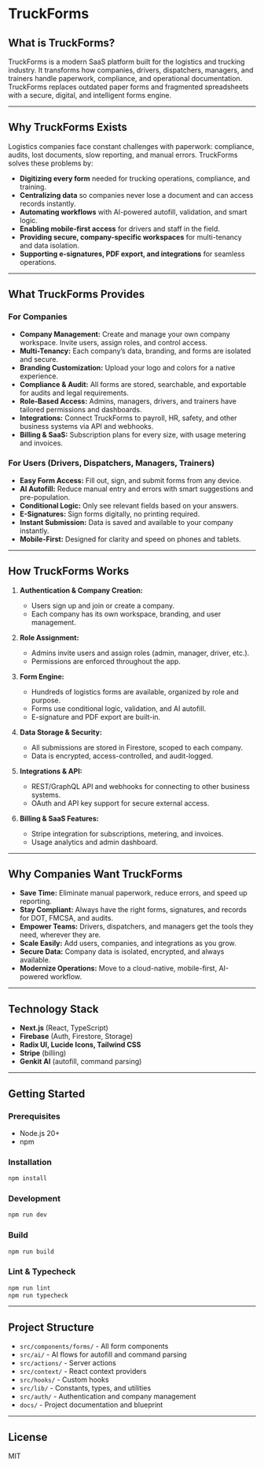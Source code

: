 
# TruckForms

## What is TruckForms?

TruckForms is a modern SaaS platform built for the logistics and trucking industry. It transforms how companies, drivers, dispatchers, managers, and trainers handle paperwork, compliance, and operational documentation. TruckForms replaces outdated paper forms and fragmented spreadsheets with a secure, digital, and intelligent forms engine.

---

## Why TruckForms Exists

Logistics companies face constant challenges with paperwork: compliance, audits, lost documents, slow reporting, and manual errors. TruckForms solves these problems by:

- **Digitizing every form** needed for trucking operations, compliance, and training.
- **Centralizing data** so companies never lose a document and can access records instantly.
- **Automating workflows** with AI-powered autofill, validation, and smart logic.
- **Enabling mobile-first access** for drivers and staff in the field.
- **Providing secure, company-specific workspaces** for multi-tenancy and data isolation.
- **Supporting e-signatures, PDF export, and integrations** for seamless operations.

---

## What TruckForms Provides

### For Companies
- **Company Management:** Create and manage your own company workspace. Invite users, assign roles, and control access.
- **Multi-Tenancy:** Each company’s data, branding, and forms are isolated and secure.
- **Branding Customization:** Upload your logo and colors for a native experience.
- **Compliance & Audit:** All forms are stored, searchable, and exportable for audits and legal requirements.
- **Role-Based Access:** Admins, managers, drivers, and trainers have tailored permissions and dashboards.
- **Integrations:** Connect TruckForms to payroll, HR, safety, and other business systems via API and webhooks.
- **Billing & SaaS:** Subscription plans for every size, with usage metering and invoices.

### For Users (Drivers, Dispatchers, Managers, Trainers)
- **Easy Form Access:** Fill out, sign, and submit forms from any device.
- **AI Autofill:** Reduce manual entry and errors with smart suggestions and pre-population.
- **Conditional Logic:** Only see relevant fields based on your answers.
- **E-Signatures:** Sign forms digitally, no printing required.
- **Instant Submission:** Data is saved and available to your company instantly.
- **Mobile-First:** Designed for clarity and speed on phones and tablets.

---

## How TruckForms Works

1. **Authentication & Company Creation:**
   - Users sign up and join or create a company.
   - Each company has its own workspace, branding, and user management.

2. **Role Assignment:**
   - Admins invite users and assign roles (admin, manager, driver, etc.).
   - Permissions are enforced throughout the app.

3. **Form Engine:**
   - Hundreds of logistics forms are available, organized by role and purpose.
   - Forms use conditional logic, validation, and AI autofill.
   - E-signature and PDF export are built-in.

4. **Data Storage & Security:**
   - All submissions are stored in Firestore, scoped to each company.
   - Data is encrypted, access-controlled, and audit-logged.

5. **Integrations & API:**
   - REST/GraphQL API and webhooks for connecting to other business systems.
   - OAuth and API key support for secure external access.

6. **Billing & SaaS Features:**
   - Stripe integration for subscriptions, metering, and invoices.
   - Usage analytics and admin dashboard.

---

## Why Companies Want TruckForms

- **Save Time:** Eliminate manual paperwork, reduce errors, and speed up reporting.
- **Stay Compliant:** Always have the right forms, signatures, and records for DOT, FMCSA, and audits.
- **Empower Teams:** Drivers, dispatchers, and managers get the tools they need, wherever they are.
- **Scale Easily:** Add users, companies, and integrations as you grow.
- **Secure Data:** Company data is isolated, encrypted, and always available.
- **Modernize Operations:** Move to a cloud-native, mobile-first, AI-powered workflow.

---

## Technology Stack

- **Next.js** (React, TypeScript)
- **Firebase** (Auth, Firestore, Storage)
- **Radix UI, Lucide Icons, Tailwind CSS**
- **Stripe** (billing)
- **Genkit AI** (autofill, command parsing)

---

## Getting Started

### Prerequisites
- Node.js 20+
- npm

### Installation
```bash
npm install
```

### Development
```bash
npm run dev
```

### Build
```bash
npm run build
```

### Lint & Typecheck
```bash
npm run lint
npm run typecheck
```

---

## Project Structure

- `src/components/forms/` - All form components
- `src/ai/` - AI flows for autofill and command parsing
- `src/actions/` - Server actions
- `src/context/` - React context providers
- `src/hooks/` - Custom hooks
- `src/lib/` - Constants, types, and utilities
- `src/auth/` - Authentication and company management
- `docs/` - Project documentation and blueprint

---

## License

MIT

